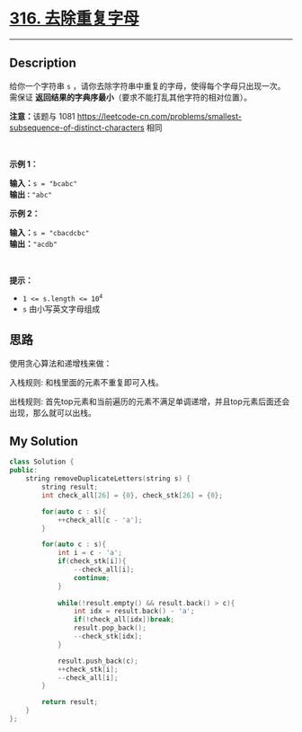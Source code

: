 # [316. 去除重复字母](https://leetcode-cn.com/problems/remove-duplicate-letters/)

---

## Description

<section>
<p>给你一个字符串 <code>s</code> ，请你去除字符串中重复的字母，使得每个字母只出现一次。需保证 <strong>返回结果的字典序最小</strong>（要求不能打乱其他字符的相对位置）。</p>
<p><strong>注意：</strong>该题与 1081 <a href="https://leetcode-cn.com/problems/smallest-subsequence-of-distinct-characters">https://leetcode-cn.com/problems/smallest-subsequence-of-distinct-characters</a> 相同</p>
<p>&nbsp;</p>
<p><strong>示例 1：</strong></p>
<pre><strong>输入：</strong><code>s = "bcabc"</code>
<strong>输出<code>：</code></strong><code>"abc"</code>
</pre>
<p><strong>示例 2：</strong></p>
<pre><strong>输入：</strong><code>s = "cbacdcbc"</code>
<strong>输出：</strong><code>"acdb"</code></pre>
<p>&nbsp;</p>
<p><strong>提示：</strong></p>
<ul>
	<li><code>1 &lt;= s.length &lt;= 10<sup>4</sup></code></li>
	<li><code>s</code> 由小写英文字母组成</li>
</ul>
</section>

## 思路

使用贪心算法和递增栈来做：

入栈规则: 和栈里面的元素不重复即可入栈。

出栈规则: 首先top元素和当前遍历的元素不满足单调递增，并且top元素后面还会出现，那么就可以出栈。

## My Solution

```cpp
class Solution {
public:
    string removeDuplicateLetters(string s) {
        string result;
        int check_all[26] = {0}, check_stk[26] = {0};

        for(auto c : s){
            ++check_all[c - 'a'];
        }

        for(auto c : s){
            int i = c - 'a';
            if(check_stk[i]){
                --check_all[i];
                continue;
            }
            
            while(!result.empty() && result.back() > c){
                int idx = result.back() - 'a';
                if(!check_all[idx])break;
                result.pop_back();
                --check_stk[idx];
            }

            result.push_back(c);
            ++check_stk[i];
            --check_all[i];
        }

        return result;
    }
};
```